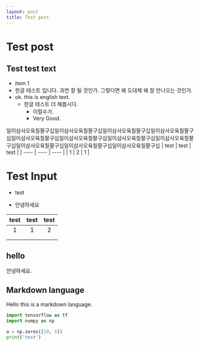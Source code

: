 ```yaml
---
layout: post
title: Test post
---
```


# Test post

## Test test text

+ item 1
+ 한글 테스트 입니다. 과연 잘 될 것인가. 그렇다면 왜 도대체 왜 잘 안나오는 것인가.
+ ok. this is english text.
    * 한글 테스트 더 해봅시다.
        - 이럴수가.
        - Very Good.

일이삼사오육칠팔구십일이삼사오육칠팔구십일이삼사오육칠팔구십일이삼사오육칠팔구십일이삼사오육칠팔구십일이삼사오육칠팔구십일이삼사오육칠팔구십일이삼사오육칠팔구십일이삼사오육칠팔구십일이삼사오육칠팔구십일이삼사오육칠팔구십
| test | test | test |
| ---- | ---- | ---- |
| 1    | 2    | 1    |

# Test Input

+ test

+ 안녕하세요



| test | test | test |
| :--: | :--: | :--: |
|  1   |  1   |  2   |
|      |      |      |
|      |      |      |



## hello

안녕하세요.



## Markdown language

Hello this is a markdown language.

```python
import tensorflow as tf
import numpy as np

a = np.zeros([10, 5])
print('test')
```
